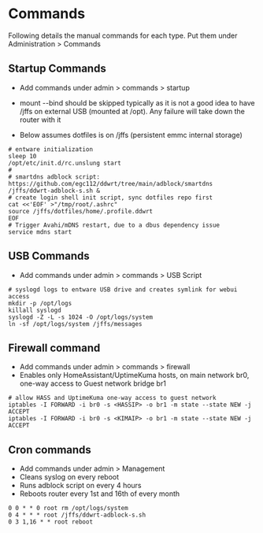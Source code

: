 # Commands

Following details the manual commands for each type. Put them under Administration > Commands

## Startup Commands  

* Add commands under admin > commands > startup

* mount --bind should be skipped typically as it is not a good idea to have /jffs on external USB (mounted at /opt). Any failure will take down the router with it
* Below assumes dotfiles is on /jffs (persistent emmc internal storage)

```
# entware initialization
sleep 10
/opt/etc/init.d/rc.unslung start
#
# smartdns adblock script: https://github.com/egc112/ddwrt/tree/main/adblock/smartdns
/jffs/ddwrt-adblock-s.sh &
# create login shell init script, sync dotfiles repo first
cat <<'EOF' >"/tmp/root/.ashrc"
source /jffs/dotfiles/home/.profile.ddwrt
EOF
# Trigger Avahi/mDNS restart, due to a dbus dependency issue
service mdns start 
```

## USB Commands

* Add commands under admin > commands > USB Script

```
# syslogd logs to entware USB drive and creates symlink for webui access
mkdir -p /opt/logs
killall syslogd
syslogd -Z -L -s 1024 -O /opt/logs/system
ln -sf /opt/logs/system /jffs/messages
```

## Firewall command

* Add commands under admin > commands > firewall
* Enables only HomeAssistant/UptimeKuma hosts, on main network br0, one-way access to Guest network bridge br1

```
# allow HASS and UptimeKuma one-way access to guest network
iptables -I FORWARD -i br0 -s <HASSIP> -o br1 -m state --state NEW -j ACCEPT
iptables -I FORWARD -i br0 -s <KIMAIP> -o br1 -m state --state NEW -j ACCEPT
```

## Cron commands

* Add commands under admin > Management
* Cleans syslog on every reboot
* Runs adblock script on every 4 hours
* Reboots router every 1st and 16th of every month

```
0 0 * * 0 root rm /opt/logs/system
0 4 * * * root /jffs/ddwrt-adblock-s.sh
0 3 1,16 * * root reboot
```
